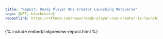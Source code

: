 ```yaml
---
title: "Repost: Ready Player One Creator Launching Metaverse"
tags: [NFT, blockchain]
repostlink: https://nftnow.com/news/ready-player-one-creator-is-launching-a-metaverse-in-2024/
---
```


{% include embed/linkpreview-repost.html %}
